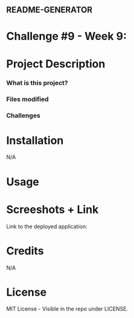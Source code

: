 ## README-GENERATOR
# Challenge #9 - Week 9:

# Project Description
### What is this project?


### Files modified


### Challenges


# Installation
N/A

# Usage


# Screeshots + Link
Link to the deployed application: 

# Credits
N/A

# License
MIT License - Visible in the repo under LICENSE.

